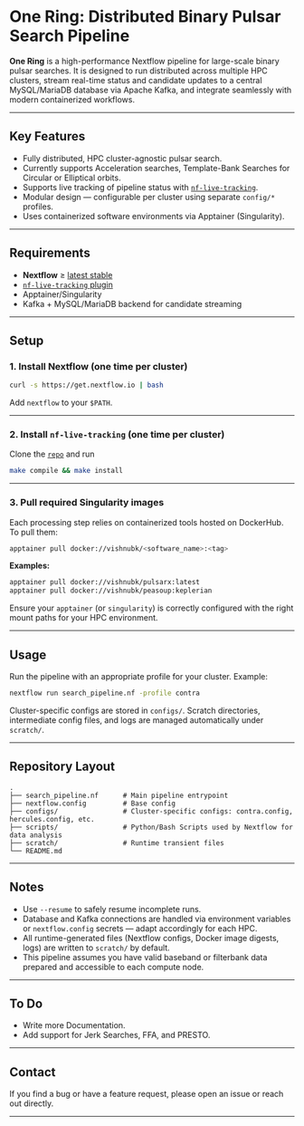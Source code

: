 # One Ring: Distributed Binary Pulsar Search Pipeline

**One Ring** is a high-performance Nextflow pipeline for large-scale binary pulsar searches. It is designed to run distributed across multiple HPC clusters, stream real-time status and candidate updates to a central MySQL/MariaDB database via Apache Kafka, and integrate seamlessly with modern containerized workflows.

---

## Key Features

* Fully distributed, HPC cluster-agnostic pulsar search.
* Currently supports Acceleration searches, Template-Bank Searches for Circular or Elliptical orbits.
* Supports live tracking of pipeline status with [`nf-live-tracking`](https://github.com/vishnubk/nf-live-tracking).
* Modular design — configurable per cluster using separate `config/*` profiles.
* Uses containerized software environments via Apptainer (Singularity).

---

## Requirements

* **Nextflow** ≥ [latest stable](https://www.nextflow.io/docs/latest/install.html)
* [`nf-live-tracking` plugin](https://github.com/vishnubk/nf-live-tracking)
* Apptainer/Singularity
* Kafka + MySQL/MariaDB backend for candidate streaming

---

## Setup

### 1. Install Nextflow (one time per cluster)

```bash
curl -s https://get.nextflow.io | bash
```

Add `nextflow` to your `$PATH`.

---

### 2. Install `nf-live-tracking` (one time per cluster)
Clone the [`repo`](https://github.com/vishnubk/nf-live-tracking) and run
```bash
make compile && make install
```

---

### 3. Pull required Singularity images

Each processing step relies on containerized tools hosted on DockerHub.
To pull them:

```bash
apptainer pull docker://vishnubk/<software_name>:<tag>
```

**Examples:**

```bash
apptainer pull docker://vishnubk/pulsarx:latest
apptainer pull docker://vishnubk/peasoup:keplerian
```

Ensure your `apptainer` (or `singularity`) is correctly configured with the right mount paths for your HPC environment.

---

## Usage

Run the pipeline with an appropriate profile for your cluster. Example:

```bash
nextflow run search_pipeline.nf -profile contra
```

Cluster-specific configs are stored in `configs/`.
Scratch directories, intermediate config files, and logs are managed automatically under `scratch/`.

---

## Repository Layout 

```plaintext
.
├── search_pipeline.nf      # Main pipeline entrypoint
├── nextflow.config         # Base config
├── configs/                # Cluster-specific configs: contra.config, hercules.config, etc.
├── scripts/                # Python/Bash Scripts used by Nextflow for data analysis
├── scratch/                # Runtime transient files 
└── README.md
```

---

## Notes

* Use `--resume` to safely resume incomplete runs.
* Database and Kafka connections are handled via environment variables or `nextflow.config` secrets — adapt accordingly for each HPC.
* All runtime-generated files (Nextflow configs, Docker image digests, logs) are written to `scratch/` by default.
* This pipeline assumes you have valid baseband or filterbank data prepared and accessible to each compute node.

---

## To Do

* Write more Documentation.
* Add support for Jerk Searches, FFA, and PRESTO.

---

## Contact

If you find a bug or have a feature request, please open an issue or reach out directly.

---
